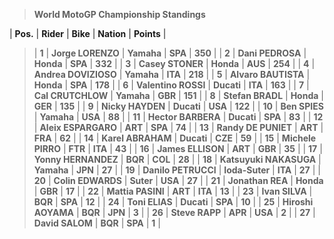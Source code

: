 > **World MotoGP Championship Standings**

 | **Pos.** | **Rider** | **Bike** | **Nation** | **Points** |

>  
> | **1** | **Jorge LORENZO** | **Yamaha** | **SPA** | **350** |
> | **2** | **Dani PEDROSA** | **Honda** | **SPA** | **332** |
> | **3** | **Casey STONER** | **Honda** | **AUS** | **254** |
> | **4** | **Andrea DOVIZIOSO** | **Yamaha** | **ITA** | **218** |
> | **5** | **Alvaro BAUTISTA** | **Honda** | **SPA** | **178** |
> | **6** | **Valentino ROSSI** | **Ducati** | **ITA** | **163** |
> | **7** | **Cal CRUTCHLOW** | **Yamaha** | **GBR** | **151** |
> | **8** | **Stefan BRADL** | **Honda** | **GER** | **135** |
> | **9** | **Nicky HAYDEN** | **Ducati** | **USA** | **122** |
> | **10** | **Ben SPIES** | **Yamaha** | **USA** | **88** |
> | **11** | **Hector BARBERA** | **Ducati** | **SPA** | **83** |
> | **12** | **Aleix ESPARGARO** | **ART** | **SPA** | **74** |
> | **13** | **Randy DE PUNIET** | **ART** | **FRA** | **62** |
> | **14** | **Karel ABRAHAM** | **Ducati** | **CZE** | **59** |
> | **15** | **Michele PIRRO** | **FTR** | **ITA** | **43** |
> | **16** | **James ELLISON** | **ART** | **GBR** | **35** |
> | **17** | **Yonny HERNANDEZ** | **BQR** | **COL** | **28** |
> | **18** | **Katsuyuki NAKASUGA** | **Yamaha** | **JPN** | **27** |
> | **19** | **Danilo PETRUCCI** | **Ioda-Suter** | **ITA** | **27** |
> | **20** | **Colin EDWARDS** | **Suter** | **USA** | **27** |
> | **21** | **Jonathan REA** | **Honda** | **GBR** | **17** |
> | **22** | **Mattia PASINI** | **ART** | **ITA** | **13** |
> | **23** | **Ivan SILVA** | **BQR** | **SPA** | **12** |
> | **24** | **Toni ELIAS** | **Ducati** | **SPA** | **10** |
> | **25** | **Hiroshi AOYAMA** | **BQR** | **JPN** | **3** |
> | **26** | **Steve RAPP** | **APR** | **USA** | **2** |
> | **27** | **David SALOM** | **BQR** | **SPA** | **1** |









